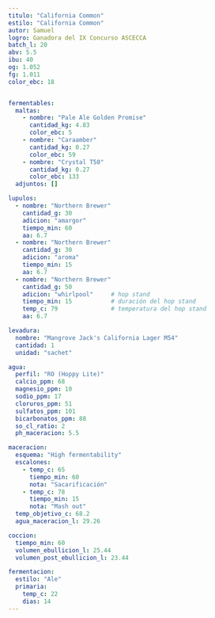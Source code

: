 ```yaml
---
titulo: "California Common"
estilo: "California Common"
autor: Samuel
logro: Ganadora del IX Concurso ASCECCA
batch_l: 20
abv: 5.5
ibu: 40
og: 1.052
fg: 1.011
color_ebc: 18


fermentables:
  maltas:
    - nombre: "Pale Ale Golden Promise"
      cantidad_kg: 4.83
      color_ebc: 5
    - nombre: "Caraamber"
      cantidad_kg: 0.27
      color_ebc: 59
    - nombre: "Crystal T50"
      cantidad_kg: 0.27
      color_ebc: 133
  adjuntos: []

lupulos:
  - nombre: "Northern Brewer"
    cantidad_g: 30
    adicion: "amargor"
    tiempo_min: 60
    aa: 6.7
  - nombre: "Northern Brewer"
    cantidad_g: 30
    adicion: "aroma"
    tiempo_min: 15
    aa: 6.7
  - nombre: "Northern Brewer"
    cantidad_g: 50
    adicion: "whirlpool"     # hop stand
    tiempo_min: 15           # duración del hop stand
    temp_c: 79               # temperatura del hop stand
    aa: 6.7

levadura:
  nombre: "Mangrove Jack's California Lager M54"
  cantidad: 1
  unidad: "sachet"

agua:
  perfil: "RO (Hoppy Lite)"
  calcio_ppm: 68
  magnesio_ppm: 10
  sodio_ppm: 17
  cloruros_ppm: 51
  sulfatos_ppm: 101
  bicarbonatos_ppm: 88
  so_cl_ratio: 2
  ph_maceracion: 5.5

maceracion:
  esquema: "High fermentability"
  escalones:
    - temp_c: 65
      tiempo_min: 60
      nota: "Sacarificación"
    - temp_c: 78
      tiempo_min: 15
      nota: "Mash out"
  temp_objetivo_c: 68.2
  agua_maceracion_l: 29.26

coccion:
  tiempo_min: 60
  volumen_ebullicion_l: 25.44
  volumen_post_ebullicion_l: 23.44

fermentacion:
  estilo: "Ale"
  primaria:
    temp_c: 22
    dias: 14
---
```

